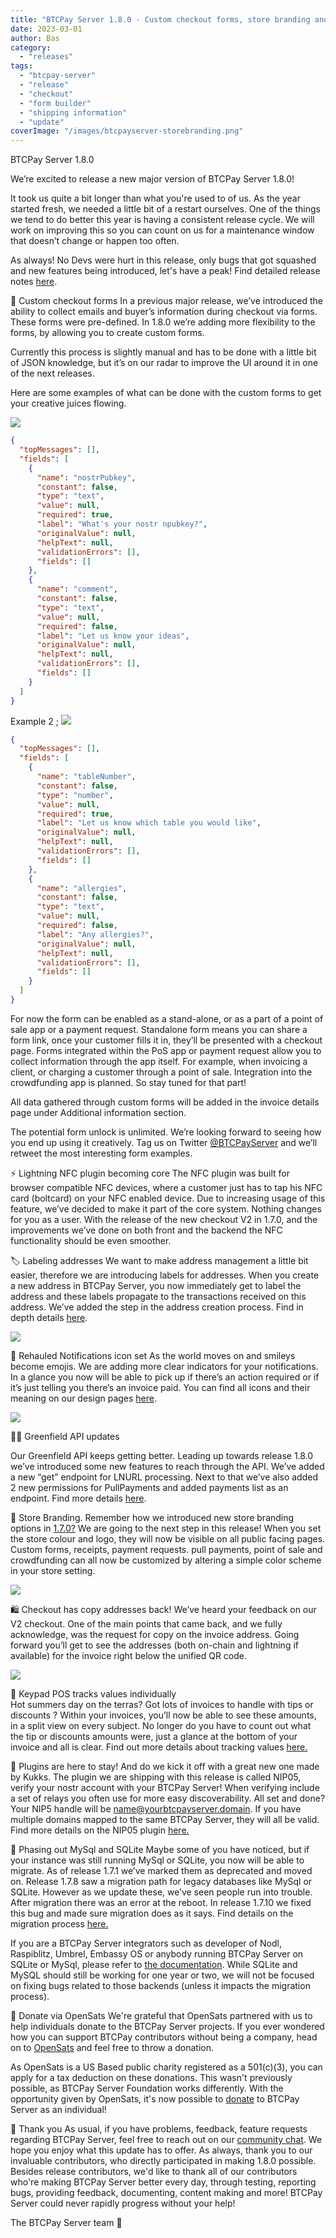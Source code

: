 ```yaml
---
title: "BTCPay Server 1.8.0 - Custom checkout forms, store branding and much much more!"
date: 2023-03-01
author: Bas
category:
  - "releases"
tags:
  - "btcpay-server"
  - "release"
  - "checkout"
  - "form builder"
  - "shipping information"
  - "update"
coverImage: "/images/btcpayserver-storebranding.png"
---
```

BTCPay Server 1.8.0 

We’re excited to release a new major version of BTCPay Server 1.8.0!

It took us quite a bit longer than what you're used to of us. As the year started fresh, we needed a little bit of a restart ourselves. One of the things we tend to do better this year is having a consistent release cycle. We will work on improving this so you can count on us for a maintenance window that doesn’t change or happen too often.

As always! No Devs were hurt in this release, only bugs that got squashed and new features being introduced, let's have a peak! Find detailed release notes [here](https://github.com/btcpayserver/btcpayserver/releases?page=1). 


👷 Custom checkout forms
In a previous major release, we’ve introduced the ability to collect emails and buyer’s information during checkout via forms. These forms were pre-defined. In 1.8.0 we’re adding more flexibility to the forms, by allowing you to create custom forms. 

Currently this process is slightly manual and has to be done with a little bit of JSON knowledge, but it’s on our radar to improve the UI around it in one of the next releases. 

Here are some examples of what can be done with the custom forms to get your creative juices flowing.

![](/images/btcpayformsblog2.jpg)


```json
{
  "topMessages": [],
  "fields": [
    {
      "name": "nostrPubkey",
      "constant": false,
      "type": "text",
      "value": null,
      "required": true,
      "label": "What's your nostr npubkey?",
      "originalValue": null,
      "helpText": null,
      "validationErrors": [],
      "fields": []
    },
    {
      "name": "comment",
      "constant": false,
      "type": "text",
      "value": null,
      "required": false,
      "label": "Let us know your ideas",
      "originalValue": null,
      "helpText": null,
      "validationErrors": [],
      "fields": []
    }
  ]
}
```

Example 2 ; 
![](/images/btcpayFormsBlog.jpg)


```json
{
  "topMessages": [],
  "fields": [
    {
      "name": "tableNumber",
      "constant": false,
      "type": "number",
      "value": null,
      "required": true,
      "label": "Let us know which table you would like",
      "originalValue": null,
      "helpText": null,
      "validationErrors": [],
      "fields": []
    },
    {
      "name": "allergies",
      "constant": false,
      "type": "text",
      "value": null,
      "required": false,
      "label": "Any allergies?",
      "originalValue": null,
      "helpText": null,
      "validationErrors": [],
      "fields": []
    }
  ]
}
```

For now the form can be enabled as a stand-alone, or as a part of a point of sale app or a payment request. Standalone form means you can share a form link, once your customer fills it in, they’ll be presented with a checkout page. Forms integrated within the PoS app or payment request allow you to collect information through the app itself. For example, when invoicing a client, or charging a customer through a point of sale. Integration into the crowdfunding app is planned. So stay tuned for that part! 

All data gathered through custom forms will be added in the invoice details page under Additional information section.

The potential form unlock is unlimited. We’re looking forward to seeing how you end up using it creatively. Tag us on Twitter [@BTCPayServer](https://twitter.com/btcpayserver) and we’ll retweet the most interesting form examples.


⚡ Lightning NFC plugin becoming core
The NFC plugin was built for browser compatible NFC devices, where a customer just has to tap his NFC card (boltcard) on your NFC enabled device. Due to increasing usage of this feature, we’ve decided to make it part of the core system. Nothing changes for you as a user. With the release of the new checkout V2 in 1.7.0, and the improvements we’ve done on both front and the backend the NFC functionality should be even smoother.

🏷️ Labeling addresses
We want to make address management a little bit easier, therefore we are introducing labels for addresses. When you create a new address in BTCPay Server, you now immediately get to label the address and these labels propagate to the transactions received on this address. 
We’ve added the step in the address creation process. Find in depth details [here](https://github.com/btcpayserver/btcpayserver/pull/4594).

![](/images/btcpaylabelsblog.jpg)

🔔 Rehauled Notifications icon set
As the world moves on and smileys become emojis. We are adding more clear indicators for  your notifications. In a glance you now will be able to pick up if there’s an action required or if it’s just telling you there’s an invoice paid. You can find all icons and their meaning on our design pages [here](https://design.btcpayserver.org/design/icons/). 

![](/images/btcpayiconsetblog.jpg)

👩‍💻 Greenfield API updates

Our Greenfield API keeps getting better. Leading up towards release 1.8.0 we’ve introduced some new features to reach through the API. We’ve added a new “get” endpoint for LNURL processing. Next to that we’ve also added 2 new permissions for PullPayments and added payments list as an endpoint. Find more details [here](https://github.com/btcpayserver/btcpayserver/releases/tag/v1.7.6).


🏪 Store Branding.
Remember how we introduced new store branding options in [1.7.0?](https://blog.btcpayserver.org/btcpay-server-1-7-0/) We are going to the next step in this release! When you set the store colour and logo, they will now be visible on all public facing pages. Custom forms, receipts, payment requests. pull payments, point of sale and crowdfunding can all now be customized by altering a simple color scheme in your store setting. 

![](/images/btcpayserver-storebranding.png)

🛍️ Checkout has copy addresses back! 
We’ve heard your feedback on our V2 checkout. One of the main points that came back, and we fully acknowledge, was the request for copy on the invoice address. Going forward you’ll get to see the addresses (both on-chain and lightning if available) for the invoice right below the unified QR code.

![](/images/btcpaycheckoutblog.jpg)

📠 Keypad POS tracks values individually  
Hot summers day on the terras? Got lots of invoices to handle with tips or discounts ? Within your invoices, you’ll now be able to see these amounts, in a split view on every subject. No longer do you have to count out what the tip or discounts amounts were, just a glance at the bottom of your invoice and all is clear. Find out more details about tracking values [here.](https://github.com/btcpayserver/btcpayserver/pull/4668) 

🔌 Plugins are here to stay! 
And do we kick it off with a great new one made by Kukks. The plugin we are shipping with this release is called NIP05, verify your nostr account with your BTCPay Server! When verifying include a set of relays you often use for more easy discoverability. All set and done? Your NIP5 handle will be name@yourbtcpayserver.domain. If you have multiple domains mapped to the same BTCPay Server, they will all be valid. Find more details on the NIP05 plugin [here.](https://github.com/Kukks/BTCPayServerPlugins/tree/master/Plugins/BTCPayServer.Plugins.NIP05) 

🚨 Phasing out MySql and SQLite
Maybe some of you have noticed, but if your instance was still running MySql or SQLite, you now will be able to migrate. As of release 1.7.1 we’ve marked them as deprecated and moved on. Release 1.7.8 saw a migration path for legacy databases like MySql or SQLite. However as we update these, we’ve seen people run into trouble. After migration there was an error at the reboot. In release 1.7.10 we fixed this bug and made sure migration does as it says. Find details on the migration process [here.](https://github.com/btcpayserver/btcpayserver/blob/v1.7.8/docs/db-migration.md) 

If you are a BTCPay Server integrators such as developer of Nodl, Raspiblitz, Umbrel, Embassy OS or anybody running BTCPay Server on SQLite or MySql, please refer to [the documentation](https://docs.btcpayserver.org/BTCPayServer/db-migration/#migration-from-sqlite-and-mysql-to-postgres). While SQLite and MySQL should still be working for one year or two, we will not be focused on fixing bugs related to those backends (unless it impacts the migration process).

🫶 Donate via OpenSats
We're grateful that OpenSats partnered with us to help individuals donate to the BTCPay Server projects. If you ever wondered how you can support BTCPay contributors without being a company, head on to [OpenSats](https://opensats.org/projects/btcpayserver) and feel free to throw a donation.

As OpenSats is a US Based public charity registered as a 501(c)(3), you can apply for a tax deduction on these donations. This wasn't previously possible, as BTCPay Server Foundation works differently. With the opportunity given by OpenSats, it's now possible to [donate](https://opensats.org/projects/btcpayserver) to BTCPay Server as an individual!

💚 Thank you
As usual, if you have problems, feedback, feature requests regarding BTCPay Server, feel free to reach out on our [community chat](https://chat.btcpayserver.org/). We hope you enjoy what this update has to offer.
As always, thank you to our invaluable contributors, who directly participated in making 1.8.0 possible. 
Besides release contributors, we'd like to thank all of our contributors who're making BTCPay Server better every day, through testing, reporting bugs, providing feedback, documenting, content making and more! BTCPay Server could never rapidly progress without your help!

The BTCPay Server team 💚


